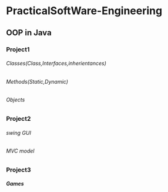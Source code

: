 # PracticalSoftWare-Engineering
## OOP in Java
### Project1
###### Classes(Class,Interfaces,inherientances)
###### Methods(Static,Dynamic)
###### Objects
### Project2
###### swing GUI
###### MVC model
### Project3
##### Games
